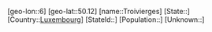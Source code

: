 ﻿---
location: [50.12,6]
type: City
tags:
- geo/City


SpocWebEntityId: 34996
isDeleted: false
confidential: public

---
[geo-lon::6]
[geo-lat::50.12]
[name::Troivierges]
[State::]
[Country::[Luxembourg](geo/Continent/Europe/Luxembourg.md)]
[StateId::]
[Population::]
[Unknown::]

